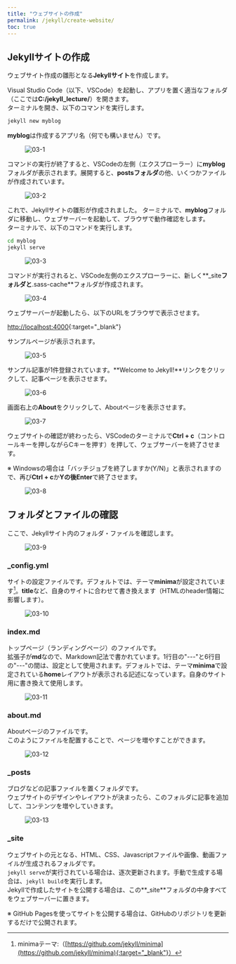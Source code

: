 ```yaml
---
title: "ウェブサイトの作成"
permalink: /jekyll/create-website/
toc: true
---
```

## Jekyllサイトの作成
ウェブサイト作成の雛形となる**Jekyllサイト**を作成します。

Visual Studio Code（以下、VSCode）を起動し、アプリを置く適当なフォルダ（ここでは**C:/jekyll_lecture/**）を開きます。  
ターミナルを開き、以下のコマンドを実行します。

```bash
jekyll new myblog
```

**myblog**は作成するアプリ名（何でも構いません）です。 

<figure>
  <img src="{{ '/assets/images/jekyll/03/03-1.png' | relative_url }}" alt="03-1">
</figure> 

コマンドの実行が終了すると、VSCodeの左側（エクスプローラー）に**myblog**フォルダが表示されます。展開すると、**postsフォルダ**の他、いくつかファイルが作成されています。

<figure>
  <img src="{{ '/assets/images/jekyll/03/03-2.png' | relative_url }}" alt="03-2">
</figure>

これで、Jekyllサイトの雛形が作成されました。
ターミナルで、**myblog**フォルダに移動し、ウェブサーバーを起動して、ブラウザで動作確認をします。  
ターミナルで、以下のコマンドを実行します。

```bash
cd myblog
jekyll serve
```

<figure>
  <img src="{{ '/assets/images/jekyll/03/03-3.png' | relative_url }}" alt="03-3">
</figure>

コマンドが実行されると、VSCode左側のエクスプローラーに、新しく**_site**フォルダと**.sass-cache**フォルダが作成されます。

<figure>
  <img src="{{ '/assets/images/jekyll/03/03-4.png' | relative_url }}" alt="03-4">
</figure>

ウェブサーバーが起動したら、以下のURLをブラウザで表示させます。

[http://localhost:4000](http://localhost:4000){:target="_blank"}

サンプルページが表示されます。

<figure>
  <img src="{{ '/assets/images/jekyll/03/03-5.png' | relative_url }}" alt="03-5">
</figure>

サンプル記事が1件登録されています。**Welcome to Jekyll!**リンクをクリックして、記事ページを表示させます。

<figure>
  <img src="{{ '/assets/images/jekyll/03/03-6.png' | relative_url }}" alt="03-6">
</figure>

画面右上の**About**をクリックして、Aboutページを表示させます。

<figure>
  <img src="{{ '/assets/images/jekyll/03/03-７.png' | relative_url }}" alt="03-7">
</figure>

ウェブサイトの確認が終わったら、VSCodeのターミナルで**Ctrl + c**（コントロールキーを押しながらCキーを押す）を押して、ウェブサーバーを終了させます。

※ Windowsの場合は「バッチジョブを終了しますか(Y/N)」と表示されますので、再び**Ctrl + c**か**Yの後Enter**で終了させます。

<figure>
  <img src="{{ '/assets/images/jekyll/03/03-8.png' | relative_url }}" alt="03-8">
</figure>

## フォルダとファイルの確認
ここで、Jekyllサイト内のフォルダ・ファイルを確認します。

<figure>
  <img src="{{ '/assets/images/jekyll/03/03-9.png' | relative_url }}" alt="03-9">
</figure>

### _config.yml
サイトの設定ファイルです。デフォルトでは、テーマ**minima**が設定されています[^1]。**title**など、自身のサイトに合わせて書き換えます（HTMLのheader情報に影響します）。

[^1]: minimaテーマ:（[https://github.com/jekyll/minima](https://github.com/jekyll/minima){:target="_blank"}）

<figure>
  <img src="{{ '/assets/images/jekyll/03/03-10.png' | relative_url }}" alt="03-10">
</figure>

### index.md
トップページ（ランディングページ）のファイルです。  
拡張子が**md**なので、Markdown記法で書かれています。1行目の"\-\-\-"と6行目の"\-\-\-"の間は、設定として使用されます。デフォルトでは、テーマ**minima**で設定されている**home**レイアウトが表示される記述になっています。自身のサイト用に書き換えて使用します。

<figure>
  <img src="{{ '/assets/images/jekyll/03/03-11.png' | relative_url }}" alt="03-11">
</figure>

### about.md
Aboutページのファイルです。  
このようにファイルを配置することで、ページを増やすことができます。

<figure>
  <img src="{{ '/assets/images/jekyll/03/03-12.png' | relative_url }}" alt="03-12">
</figure>

### _posts
ブログなどの記事ファイルを置くフォルダです。  
ウェブサイトのデザインやレイアウトが決まったら、このフォルダに記事を追加して、コンテンツを増やしていきます。

<figure>
  <img src="{{ '/assets/images/jekyll/03/03-13.png' | relative_url }}" alt="03-13">
</figure>

### _site
ウェブサイトの元となる、HTML、CSS、Javascriptファイルや画像、動画ファイルが生成されるフォルダです。  
`jekyll serve`が実行されている場合は、逐次更新されます。手動で生成する場合は、`jekyll build`を実行します。  
Jekyllで作成したサイトを公開する場合は、この**_site**フォルダの中身すべてをウェブサーバーに置きます。

※ GitHub Pagesを使ってサイトを公開する場合は、GitHubのリポジトリを更新するだけで公開されます。
